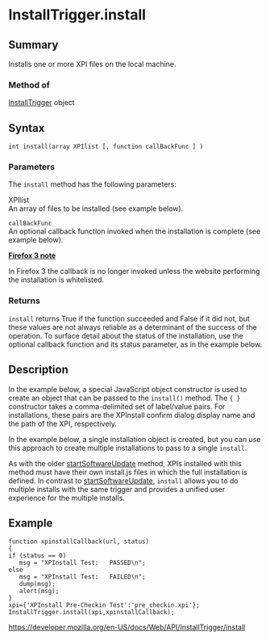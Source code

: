 InstallTrigger.install
======================

Summary
-------

Installs one or more XPI files on the local machine.

### Method of

[InstallTrigger](../installtrigger) object

Syntax
------

    int install(array XPIlist [, function callBackFunc ] )

### Parameters

The `install` method has the following parameters:

 XPIlist  
An array of files to be installed (see example below).

 `callBackFunc`   
An optional callback function invoked when the installation is complete (see example below).

**[Firefox 3 note](https://developer.mozilla.org/en-US/docs/Mozilla/Firefox/Releases/3)**

In Firefox 3 the callback is no longer invoked unless the website performing the installation is whitelisted.

### Returns

`install` returns True if the function succeeded and False if it did not, but these values are not always reliable as a determinant of the success of the operation. To surface detail about the status of the installation, use the optional callback function and its status parameter, as in the example below.

Description
-----------

In the example below, a special JavaScript object constructor is used to create an object that can be passed to the `install()` method. The `{ }` constructor takes a comma-delimited set of label/value pairs. For installations, these pairs are the XPInstall confirm dialog display name and the path of the XPI, respectively.

In the example below, a single installation object is created, but you can use this approach to create multiple installations to pass to a single `install`.

As with the older [startSoftwareUpdate](startsoftwareupdate) method, XPIs installed with this method must have their own install.js files in which the full installation is defined. In contrast to [startSoftwareUpdate](startsoftwareupdate), `install` allows you to do multiple installs with the same trigger and provides a unified user experience for the multiple installs.

Example
-------

    function xpinstallCallback(url, status)
    {
    if (status == 0)
       msg = "XPInstall Test:   PASSED\n";
    else
       msg = "XPInstall Test:   FAILED\n";
       dump(msg);
       alert(msg);
    }
    xpi={'XPInstall Pre-Checkin Test':'pre_checkin.xpi'};
    InstallTrigger.install(xpi,xpinstallCallback);

<a href="https://developer.mozilla.org/en-US/docs/Web/API/InstallTrigger/install" class="_attribution-link">https://developer.mozilla.org/en-US/docs/Web/API/InstallTrigger/install</a>
